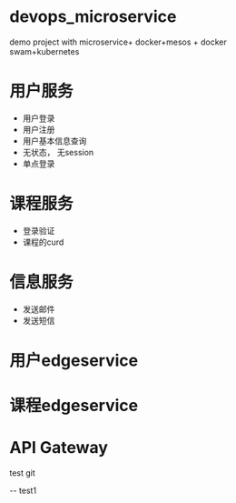 # devops_microservice
demo project with microservice+ docker+mesos + docker swam+kubernetes

# 用户服务
- 用户登录
- 用户注册
- 用户基本信息查询
- 无状态， 无session
- 单点登录

# 课程服务
- 登录验证
- 课程的curd

# 信息服务
- 发送邮件
- 发送短信

# 用户edgeservice
# 课程edgeservice
# API Gateway


test git

--
test1